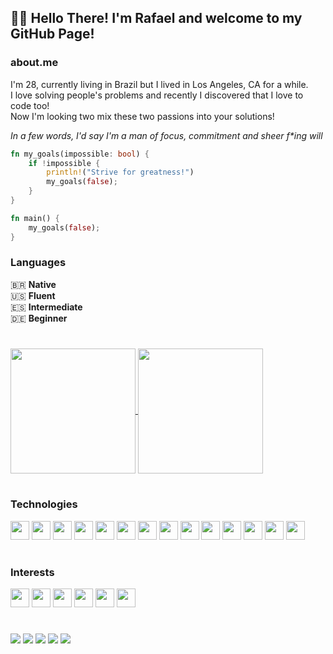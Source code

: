 ## 👋🏼 Hello There! I'm Rafael and welcome to my GitHub Page!

### about.me

I'm 28, currently living in Brazil but I lived in Los Angeles, CA for a while. <br />
I love solving people's problems and recently I discovered that I love to code too! <br />
Now I'm looking two mix these two passions into your solutions! 

_In a few words, I'd say I'm a man of focus, commitment and sheer f*ing will_


```rust
fn my_goals(impossible: bool) {
    if !impossible {
        println!("Strive for greatness!")
        my_goals(false);
    }
}

fn main() {
    my_goals(false);
}
```

### Languages
  🇧🇷 **Native** <br />
  🇺🇸 **Fluent** <br />
  🇪🇸 **Intermediate** <br />
  🇩🇪 **Beginner**
#

<div style="">
  <a href="https://github.com/anuraghazra/github-readme-stats">
    <img height=200 align="center" src="https://github-readme-stats.vercel.app/api?username=rafaelmendoncavaz&theme=algolia&rank_icon=github" />
  </a>
  <a href="https://github.com/anuraghazra/convoychat">
    <img height=200 align="center" src="https://github-readme-stats.vercel.app/api/top-langs?username=rafaelmendoncavaz&layout=compact&langs_count=8&card_width=320&theme=algolia" />
  </a>
</div>

#
### Technologies

<div>
  <img style="height: 30px; width: 30px;" src="https://cdn.jsdelivr.net/gh/devicons/devicon@latest/icons/html5/html5-original.svg" />
  <img style="height: 30px; width: 30px;" src="https://cdn.jsdelivr.net/gh/devicons/devicon@latest/icons/css3/css3-original.svg" />
  <img style="height: 30px; width: 30px;" src="https://cdn.jsdelivr.net/gh/devicons/devicon@latest/icons/sass/sass-original.svg" />
  <img style="height: 30px; width: 30px;" src="https://cdn.jsdelivr.net/gh/devicons/devicon@latest/icons/tailwindcss/tailwindcss-original.svg" />
  <img style="height: 30px; width: 30px;" src="https://cdn.jsdelivr.net/gh/devicons/devicon@latest/icons/javascript/javascript-original.svg" />
  <img style="height: 30px; width: 30px;" src="https://cdn.jsdelivr.net/gh/devicons/devicon@latest/icons/typescript/typescript-original.svg" />
  <img style="height: 30px; width: 30px;" src="https://cdn.jsdelivr.net/gh/devicons/devicon@latest/icons/react/react-original.svg" />
  <img style="height: 30px; width: 30px;" src="https://cdn.jsdelivr.net/gh/devicons/devicon@latest/icons/nodejs/nodejs-original.svg" />
  <img style="height: 30px; width: 30px;" src="https://cdn.jsdelivr.net/gh/devicons/devicon@latest/icons/azuresqldatabase/azuresqldatabase-original.svg" />
  <img style="height: 30px; width: 30px;" src="https://cdn.jsdelivr.net/gh/devicons/devicon@latest/icons/postgresql/postgresql-original.svg" />
  <img style="height: 30px; width: 30px;" src="https://cdn.jsdelivr.net/gh/devicons/devicon@latest/icons/python/python-original.svg" />
  <img style="height: 30px; width: 30px;" src="https://cdn.jsdelivr.net/gh/devicons/devicon@latest/icons/django/django-plain.svg" />
  <img style="height: 30px; width: 30px;" src="https://cdn.jsdelivr.net/gh/devicons/devicon@latest/icons/git/git-original.svg" />
  <img style="height: 30px; width: 30px;" src="https://cdn.jsdelivr.net/gh/devicons/devicon@latest/icons/docker/docker-original.svg" />
</div>

#

### Interests

<div>
  <img style="height: 30px; width: 30px;" src="https://cdn.jsdelivr.net/gh/devicons/devicon@latest/icons/rust/rust-original.svg" />
  <img style="height: 30px; width: 30px;" src="https://cdn.jsdelivr.net/gh/devicons/devicon@latest/icons/go/go-original-wordmark.svg" />
  <img style="height: 30px; width: 30px;" src="https://cdn.jsdelivr.net/gh/devicons/devicon@latest/icons/kotlin/kotlin-original.svg" />
  <img style="height: 30px; width: 30px;" src="https://cdn.jsdelivr.net/gh/devicons/devicon@latest/icons/cplusplus/cplusplus-original.svg" />
  <img style="height: 30px; width: 30px;" src="https://cdn.jsdelivr.net/gh/devicons/devicon@latest/icons/haskell/haskell-original.svg" />
  <img style="height: 30px; width: 30px;" src="https://cdn.jsdelivr.net/gh/devicons/devicon@latest/icons/amazonwebservices/amazonwebservices-original-wordmark.svg" />
</div>

#

<div>
    <a href="https://linkedin.com/in/rafaelmendoncavaz" target="_blank"><img src="https://img.shields.io/badge/LinkedIn-0077B5?style=for-the-badge&logo=linkedin&logoColor=white" /></a>
    <a href="mailto:rafaelmendoncavaz@hotmail.com" target="_blank"><img src="https://img.shields.io/badge/Microsoft_Outlook-0078D4?style=for-the-badge&logo=microsoft-outlook&logoColor=white" /></a>
    <a href="mailto:rafaelmvaz23@gmail.com" target="_blank"><img src="https://img.shields.io/badge/Gmail-D14836?style=for-the-badge&logo=gmail&logoColor=white" /></a>
    <a href="https://wa.me/5545998604995" target="_blank"><img src="https://img.shields.io/badge/WhatsApp-25D366?style=for-the-badge&logo=whatsapp&logoColor=white" /></a>
    <a href="https://instagram.com/rafaellmv" target="_blank"><img src="https://img.shields.io/badge/Instagram-E4405F?style=for-the-badge&logo=instagram&logoColor=white" /></a>
</div>
